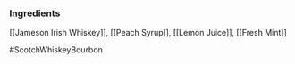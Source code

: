 ### Ingredients

[[Jameson Irish Whiskey]], [[Peach Syrup]], [[Lemon Juice]], [[Fresh Mint]]

#ScotchWhiskeyBourbon